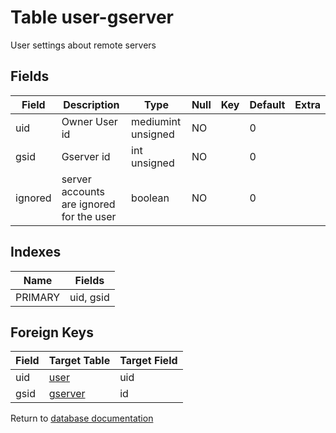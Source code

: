 Table user-gserver
===========

User settings about remote servers

Fields
------

| Field   | Description                              | Type               | Null | Key | Default | Extra |
| ------- | ---------------------------------------- | ------------------ | ---- | --- | ------- | ----- |
| uid     | Owner User id                            | mediumint unsigned | NO   |     | 0       |       |
| gsid    | Gserver id                               | int unsigned       | NO   |     | 0       |       |
| ignored | server accounts are ignored for the user | boolean            | NO   |     | 0       |       |

Indexes
------------

| Name    | Fields    |
| ------- | --------- |
| PRIMARY | uid, gsid |

Foreign Keys
------------

| Field | Target Table | Target Field |
|-------|--------------|--------------|
| uid | [user](help/database/db_user) | uid |
| gsid | [gserver](help/database/db_gserver) | id |

Return to [database documentation](help/database)
